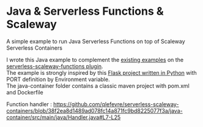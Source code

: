 # Java & Serverless Functions & Scaleway

A simple example to run Java Serverless Functions on top of Scaleway Serverless Containers

I wrote this Java example to complement the [existing examples](https://github.com/scaleway/serverless-scaleway-functions/tree/master/examples) on the [serverless-scaleway-functions plugin](https://github.com/scaleway/serverless-scaleway-functions).  
The example is strongly inspired by this [Flask project written in Python](https://github.com/scaleway/serverless-scaleway-functions/tree/master/examples/container) with PORT definition by Environment variable.  
The java-container folder contains a classic maven project with pom.xml and Dockerfile

Function handler :
https://github.com/qlefevre/serverless-scaleway-containers/blob/38f2ea8d1489ad078fc14a871fc9bd8225077f3a/java-container/src/main/java/Handler.java#L7-L25
